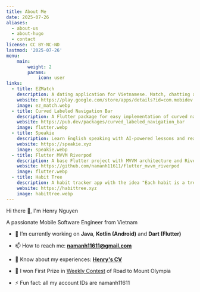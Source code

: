 ```yaml
---
title: About Me
date: 2025-07-26
aliases:
  - about-us
  - about-hugo
  - contact
license: CC BY-NC-ND
lastmod: '2025-07-26'
menu:
    main: 
        weight: 2
        params:
            icon: user
links:
  - title: EZMatch
    description: A dating application for Vietnamese. Match, chatting and dating.
    website: https://play.google.com/store/apps/details?id=com.mobidev.vietnamdatingappandroid
    image: ez_match.webp
  - title: Curved Labeled Navigation Bar
    description: A Flutter package for easy implementation of curved navigation bar.
    website: https://pub.dev/packages/curved_labeled_navigation_bar
    image: flutter.webp
  - title: Speakie
    description: Learn English speaking with AI-powered lessons and real-life sentence practice.
    website: https://speakie.xyz
    image: speakie.webp
  - title: Flutter MVVM Riverpod
    description: A base Flutter project with MVVM architecture and Riverpod state management.
    website: https://github.com/namanh11611/flutter_mvvm_riverpod
    image: flutter.webp
  - title: Habit Tree
    description: A habit tracker app with the idea "Each habit is a tree — nurture it daily to watch your forest of success grow!"
    website: https://habittree.xyz
    image: habittree.webp
---
```


Hi there 👋, I'm Henry Nguyen

A passionate Mobile Software Engineer from Vietnam

- 🌱 I’m currently working on **Java**, **Kotlin (Android)** and **Dart (Flutter)**

- 📫 How to reach me: **namanh11611@gmail.com**

- 📄 Know about my experiences: **[Henry's CV](https://bit.ly/namanhnguyen)**

- 🗻 I won First Prize in [Weekly Contest](https://www.youtube.com/watch?v=lQiMy-RLgoY) of Road to Mount Olympia

- ⚡ Fun fact: all my account IDs are namanh11611
